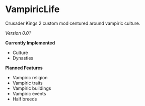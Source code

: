 # VampiricLife
Crusader Kings 2 custom mod centured around vampiric culture.

 *Version 0.01*
 
  **Currently Implemented**
- Culture
- Dynasties

**Planned Features**
- Vampiric religion 
- Vampiric traits
- Vampiric buildings
- Vampiric events
- Half breeds

